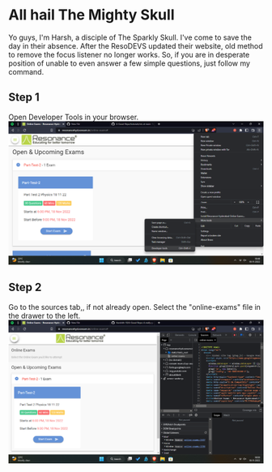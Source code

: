 # All hail The Mighty Skull
Yo guys, I'm Harsh, a disciple of The Sparkly Skull. I've come to save the day in their absence.
After the ResoDEVS updated their website, old method to remove the focus listener no longer works.
So, if you are in desperate position of unable to even answer a few simple questions, just follow my command.

## Step 1
Open Developer Tools in your browser.
![Opening Dev Tools](res/Screenshot%20(130).png)

## Step 2
Go to the sources tab,, if not already open. Select the "online-exams" file in the drawer to the left.
![Opening Dev Tools](res/Screenshot%20(131).png)
